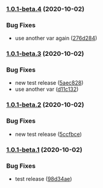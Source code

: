 ### [1.0.1-beta.4](https://github.com/felipecassiors/bindl/compare/v1.0.1-beta.3...v1.0.1-beta.4) (2020-10-02)


### Bug Fixes

* use another var again ([276d284](https://github.com/felipecassiors/bindl/commit/276d284a8066ab8cce6312fff5a436279f77ae49))

### [1.0.1-beta.3](https://github.com/felipecassiors/bindl/compare/v1.0.1-beta.2...v1.0.1-beta.3) (2020-10-02)


### Bug Fixes

* new test release ([5aec828](https://github.com/felipecassiors/bindl/commit/5aec8287a3d6aa6ba8d112834add26f09c9430e5))
* use another var ([d11c132](https://github.com/felipecassiors/bindl/commit/d11c13208f21df8536c7cfaa699f9065b90646f0))

### [1.0.1-beta.2](https://github.com/felipecassiors/bindl/compare/v1.0.1-beta.1...v1.0.1-beta.2) (2020-10-02)


### Bug Fixes

* new test release ([5ccfbce](https://github.com/felipecassiors/bindl/commit/5ccfbce06eae578cd2d0a516853e20eabb878ddf))

### [1.0.1-beta.1](https://github.com/felipecassiors/bindl/compare/v1.0.0...v1.0.1-beta.1) (2020-10-02)


### Bug Fixes

* test release ([98d34ae](https://github.com/felipecassiors/bindl/commit/98d34ae684e49315ab1395ecd86eec7256843a28))
